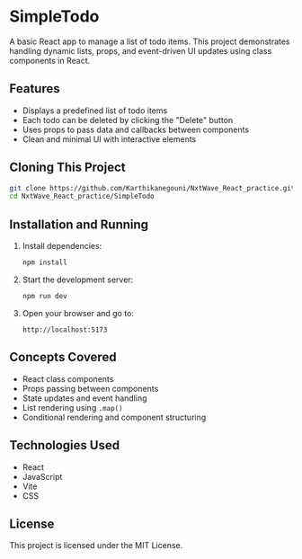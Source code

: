 # SimpleTodo

A basic React app to manage a list of todo items. This project demonstrates handling dynamic lists, props, and event-driven UI updates using class components in React.

## Features

- Displays a predefined list of todo items  
- Each todo can be deleted by clicking the "Delete" button  
- Uses props to pass data and callbacks between components  
- Clean and minimal UI with interactive elements

## Cloning This Project

```bash
git clone https://github.com/Karthikanegouni/NxtWave_React_practice.git
cd NxtWave_React_practice/SimpleTodo
```

## Installation and Running

1. Install dependencies:

   ```bash
   npm install
   ```

2. Start the development server:

   ```bash
   npm run dev
   ```

3. Open your browser and go to:

   ```
   http://localhost:5173
   ```

## Concepts Covered

- React class components  
- Props passing between components  
- State updates and event handling  
- List rendering using `.map()`  
- Conditional rendering and component structuring

## Technologies Used

- React  
- JavaScript  
- Vite  
- CSS

## License

This project is licensed under the MIT License.
